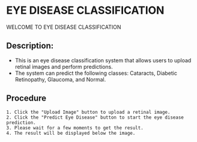 # EYE DISEASE CLASSIFICATION

WELCOME TO EYE DISEASE CLASSIFICATION

## Description:
- This is an eye disease classification system that allows users to upload retinal images and perform predictions.
- The system can predict the following classes: Cataracts, Diabetic Retinopathy, Glaucoma, and Normal.


## Procedure
    1. Click the "Upload Image" button to upload a retinal image.
    2. Click the "Predict Eye Disease" button to start the eye disease prediction.
    3. Please wait for a few moments to get the result.
    4. The result will be displayed below the image.
